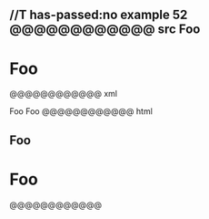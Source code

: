 //T has-passed:no
example 52
@@@@@@@@@@@@ src
Foo
-------------------------

Foo
=
@@@@@@@@@@@@ xml
<?xml version="1.0" encoding="UTF-8"?>
<!DOCTYPE document SYSTEM "CommonMark.dtd">
<document xmlns="http://commonmark.org/xml/1.0">
  <heading level="2">
    <text>Foo</text>
  </heading>
  <heading level="1">
    <text>Foo</text>
  </heading>
</document>
@@@@@@@@@@@@ html
<h2>Foo</h2>
<h1>Foo</h1>
@@@@@@@@@@@@
